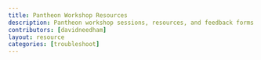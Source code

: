 ```yaml
---
title: Pantheon Workshop Resources
description: Pantheon workshop sessions, resources, and feedback forms.
contributors: [davidneedham]
layout: resource
categories: [troubleshoot]
---
```


<ResourceSelector />